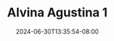 --- 
title: "Alvina Agustina 1"
description: "download bokeh Alvina Agustina 1 durasi panjang   terbaru"
date: 2024-06-30T13:35:54-08:00
file_code: "yud71tsanlzc"
draft: false
cover: "opm9ocuzu0pxsx5j.jpg"
tags: ["Alvina", "Agustina", "bokep-indo", "bokep-viral", "bokep-ig"]
length: 446
fld_id: "1483127"
foldername: "Alvina Agustina id telegram"
categories: ["Alvina Agustina id telegram"]
views: 0
---